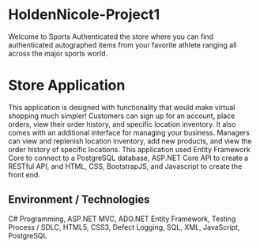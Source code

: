 # HoldenNicole-Project1
Welcome to Sports Authenticated the store where you can find authenticated autographed items from your favorite athlete ranging all across the major sports world.

# Store Application
This application is designed with functionality that would make virtual shopping much simpler! Customers can sign up for an account, place orders, view their order history, and specific location inventory. It also comes with an additional interface for managing your business. Managers can view and replenish location inventory, add new products, and view the order history of specific locations. This application used Entity Framework Core to connect to a PostgreSQL database, ASP.NET Core API to create a RESTful API, and HTML, CSS, BootstrapJS, and Javascript to create the front end.

## Environment / Technologies 
C# Programming, ASP.NET MVC, ADO.NET Entity Framework, Testing Process / SDLC, HTML5, CSS3, Defect Logging, SQL, XML, JavaScript, PostgreSQL
